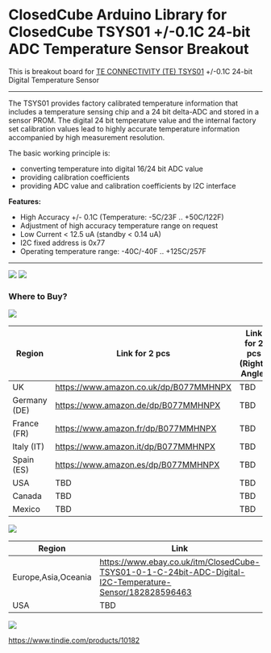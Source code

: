 ClosedCube Arduino Library for
ClosedCube TSYS01 +/-0.1C 24-bit ADC Temperature Sensor Breakout
=================================================================

This is breakout board for [TE CONNECTIVITY (TE) TSYS01](http://www.te.com/usa-en/product-G-NICO-018.html) +/-0.1C 24-bit Digital Temperature Sensor 

---

The TSYS01 provides factory calibrated temperature information that includes a temperature sensing chip and a 24 bit delta-ADC and stored in a sensor PROM.
The digital 24 bit temperature value and the internal factory set calibration values lead to highly accurate temperature information accompanied by high measurement resolution.

The basic working principle is:

 - converting temperature into digital 16/24 bit ADC value
 - providing calibration coefficients
 - providing ADC value and calibration coefficients by I2C interface


**Features:**

 - High Accuracy +/- 0.1C (Temperature: -5C/23F .. +50C/122F)
 - Adjustment of high accuracy temperature range on request
 - Low Current < 12.5 uA (standby < 0.14 uA)
 - I2C fixed address is 0x77
 - Operating temperature range: -40C/-40F .. +125C/257F

---

![](http://images.closedcube.uk/B018_TSYS01/ClosedCube_B018_TSYS01_GitHub1.jpg)
![](http://images.closedcube.uk/B018_TSYS01/ClosedCube_B018_TSYS01_GitHub2.jpg)


### Where to Buy?

[![](http://images.closedcube.uk/logo/github/amazon.png)](https://www.tindie.com/stores/closedcube/)

| Region  | Link for 2 pcs | Link for 2 pcs (Right-Angle)|
| ------------- | ------------- | ------------- |
| UK | https://www.amazon.co.uk/dp/B077MMHNPX | TBD|
| Germany (DE) | https://www.amazon.de/dp/B077MMHNPX | TBD |
| France (FR) | https://www.amazon.fr/dp/B077MMHNPX | TBD |
| Italy (IT) | https://www.amazon.it/dp/B077MMHNPX | TBD |
| Spain (ES) | https://www.amazon.es/dp/B077MMHNPX | TBD |
| USA | TBD | TBD |
| Canada | TBD | TBD |
| Mexico | TBD | TBD |


[![](http://images.closedcube.uk/logo/github/ebay.gif)](http://www.ebay.co.uk/itm/182877251201)

| Region  | Link |
| ------------- | ------------- |
| Europe,Asia,Oceania | https://www.ebay.co.uk/itm/ClosedCube-TSYS01-0-1-C-24bit-ADC-Digital-I2C-Temperature-Sensor/182828596463  |
| USA  | TBD |


[![](http://images.closedcube.uk/logo/github/tindie.png)](https://www.tindie.com/products/10182)

https://www.tindie.com/products/10182


   




